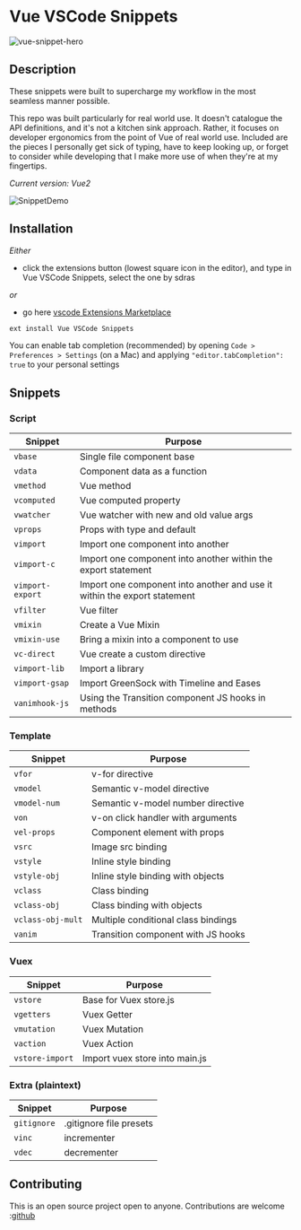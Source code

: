 # Vue VSCode Snippets

 ![vue-snippet-hero](https://s3-us-west-2.amazonaws.com/s.cdpn.io/28963/vue-snippet-hero.gif)

## Description

These snippets were built to supercharge my workflow in the most seamless manner possible.

This repo was built particularly for real world use. It doesn't catalogue the API definitions, and it's not a kitchen sink approach. Rather, it focuses on developer ergonomics from the point of Vue of real world use. Included are the pieces I personally get sick of typing, have to keep looking up, or forget to consider while developing that I make more use of when they're at my fingertips. 

_Current version: Vue2_

![SnippetDemo](https://s3-us-west-2.amazonaws.com/s.cdpn.io/28963/SnippetDemo.gif)

## Installation

_Either_

* click the extensions button (lowest square icon in the editor), and type in Vue VSCode Snippets, select the one by sdras

_or_

* go here [vscode Extensions Marketplace](https://marketplace.visualstudio.com/items?itemName=sdras.vue-vscode-snippets)

```javascript
ext install Vue VSCode Snippets
```

You can enable tab completion (recommended) by opening `Code > Preferences > Settings` (on a Mac) and applying `"editor.tabCompletion": true` to your personal settings

## Snippets

### Script

| Snippet                | Purpose             |
| ---------------------- | ------------------- |
| `vbase`                | Single file component base |
| `vdata`                | Component data as a function |
| `vmethod`              | Vue method |
| `vcomputed`            | Vue computed property |
| `vwatcher`             | Vue watcher with new and old value args |
| `vprops`               | Props with type and default |
| `vimport`              | Import one component into another |
| `vimport-c`            | Import one component into another within the export statement |
| `vimport-export`       | Import one component into another and use it within the export statement |
| `vfilter`              | Vue filter |
| `vmixin`               | Create a Vue Mixin |
| `vmixin-use`           | Bring a mixin into a component to use |
| `vc-direct`            | Vue create a custom directive |
| `vimport-lib`          | Import a library |
| `vimport-gsap`         | Import GreenSock with Timeline and Eases |
| `vanimhook-js`         | Using the Transition component JS hooks in methods |

### Template

| Snippet                | Purpose             |
| ---------------------- | ------------------- |
| `vfor`                 | v-for directive |
| `vmodel`               | Semantic v-model directive |
| `vmodel-num`           | Semantic v-model number directive |
| `von`                  | v-on click handler with arguments |
| `vel-props`            | Component element with props |
| `vsrc`                 | Image src binding |
| `vstyle`               | Inline style binding |
| `vstyle-obj`           | Inline style binding with objects |
| `vclass`               | Class binding |
| `vclass-obj`           | Class binding with objects |
| `vclass-obj-mult`      | Multiple conditional class bindings |
| `vanim`                | Transition component with JS hooks |

### Vuex

| Snippet                | Purpose             |
| ---------------------- | ------------------- |
| `vstore`               | Base for Vuex store.js |
| `vgetters`             | Vuex Getter |
| `vmutation`            | Vuex Mutation |
| `vaction`              | Vuex Action |
| `vstore-import`        | Import vuex store into main.js |

### Extra (plaintext)

| Snippet                | Purpose             |
| ---------------------- | ------------------- |
| `gitignore`            | .gitignore file presets |
| `vinc`                 | incrementer |
| `vdec`                 | decrementer |


## Contributing
This is an open source project open to anyone. Contributions are welcome :[github](https://github.com/sdras/vue-vscode-snippets) 

